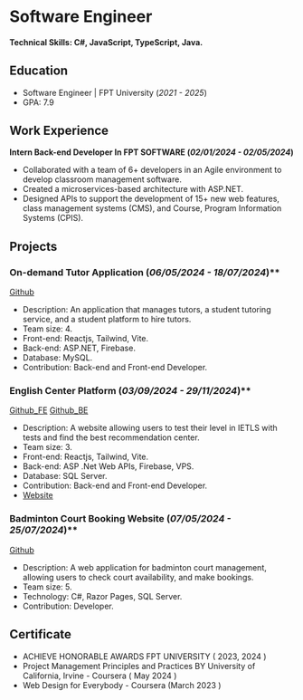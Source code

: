 # Software Engineer

#### Technical Skills: C#, JavaScript, TypeScript, Java.

## Education
- Software Engineer | FPT University (_2021 - 2025_)								       		
- GPA: 7.9

## Work Experience
**Intern Back-end Developer In FPT SOFTWARE (_02/01/2024 - 02/05/2024_)**
- Collaborated with a team of 6+ developers in an Agile environment to develop classroom management software.
- Created a microservices-based architecture with ASP.NET.
- Designed APIs to support the development of 15+ new web features, class management systems (CMS), and Course, Program Information Systems (CPIS).

## Projects
### On-demand Tutor Application (_06/05/2024 - 18/07/2024_)**
[Github](https://github.com/chaowei216/GiaSuHocTap)

- Description: An application that manages tutors, a student tutoring service, and a student platform to hire tutors.
- Team size: 4.
- Front-end: Reactjs, Tailwind, Vite.
- Back-end: ASP.NET, Firebase.
- Database: MySQL.
- Contribution: Back-end and Front-end Developer.

### English Center Platform (_03/09/2024 - 29/11/2024_)**
[Github_FE](https://github.com/hungvietle227/FE_Edumapper_Deploy) 
[Github_BE](https://github.com/chaowei216/EduMapper)

- Description: A website allowing users to test their level in IETLS with tests and find the best recommendation center.
- Team size: 3.
- Front-end: Reactjs, Tailwind, Vite.
- Back-end: ASP .Net Web APIs, Firebase, VPS.
- Database: SQL Server.
- Contribution: Back-end and Front-end Developer.
- [Website](https://en-edumapper.vercel.app/)

### Badminton Court Booking Website (_07/05/2024 - 25/07/2024_)**
[Github](https://github.com/hungvietle227/PRN221-Trungtamcaulong-ChienNguyensrdn)

- Description: A web application for badminton court management, allowing users to check court availability, and make bookings.
- Team size: 5.
- Technology: C#, Razor Pages, SQL Server.
- Contribution: Developer.

## Certificate

- ACHIEVE HONORABLE AWARDS FPT UNIVERSITY ( 2023, 2024 )
- Project Management Principles and Practices BY University of California, Irvine - Coursera ( May 2024 )
- Web Design for Everybody - Coursera (March 2023 )
